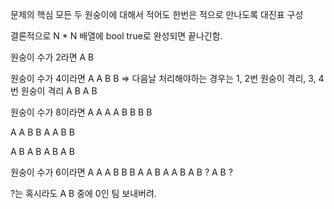 문제의 핵심
모든 두 원숭이에 대해서 적어도 한번은 적으로 만나도록 대진표 구성

결론적으로 N \* N 배열에 bool true로 완성되면 끝나긴함.

원숭이 수가 2라면
A B

원숭이 수가 4이라면
A A B B
=>
다음날 처리해야하는 경우는 1, 2번 원숭이 격리, 3, 4번 원숭이 격리
A B A B

원숭이 수가 8이라면
A A A A B B B B

A A B B A A B B

A B A B A B A B

원숭이 수가 6이라면
A A A B B B
A A B A A B
A B ? A B ?

?는 혹시라도 A B 중에 0인 팀 보내버려.
